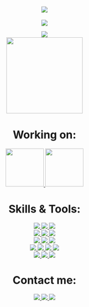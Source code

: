 <h1 align="center">
  <a href="#">
    <img src="https://readme-typing-svg.herokuapp.com?font=Roboto&color=1833FF&size=35&center=true&vCenter=true&lines=Hello%2C+World!;I'm+Timofey+Kochetov">
  </a>
</h1>

<p align="center">
  <a href="#">
    <img src="https://github-profile-trophy.vercel.app/?username=timnekk&theme=radical&no-bg=true&no-frame=true&column=7">
  </a>
</p>

<p align="center">
  <a href="#">
    <img src="https://github-readme-streak-stats.herokuapp.com?user=timnekk&theme=highcontrast&hide_border=true&background=1833FF&ring=FFFFFF&fire=FFFFFF&currStreakLabel=DDDDDD&sideLabels=EBEBEB&dates=EBEBEB">
  </a>
  <br>
  <a href="#">
    <img src="https://github-readme-stats.vercel.app/api/top-langs/?username=timnekk&layout=compact&bg_color=1833ff&text_color=EBEBEB&title_color=FFF&hide_border=true&langs_count=4&exclude_repo=sims-4-mods,Space-Demolition,auto-cleaner"  height="200">
  </a>
</p>

<h1 align="center"> Working on: </h1>
<p align="center">
  <a href="https://github.com/TimNekk/nudes-robot">
    <img src="https://github-readme-stats.vercel.app/api/pin/?username=timnekk&repo=nudes-robot&bg_color=1833ff&text_color=EBEBEB&title_color=FFF&hide_border=true"  height="100">
  </a>
  <a href="https://github.com/TimNekk/dreampower-checking-bot">
    <img src="https://github-readme-stats.vercel.app/api/pin/?username=timnekk&repo=dreampower-checking-bot&bg_color=1833ff&text_color=EBEBEB&title_color=FFF&hide_border=true"  height="100">
  </a>
  <br>
</p>



<h1 align="center"> Skills & Tools: </h1>

<p align="center">
  <a href="https://www.python.org/">
    <img src="https://img.shields.io/badge/python-%2314354C.svg?style=for-the-badge&logo=python&logoColor=white">
  </a>
  <a href="https://docs.microsoft.com/en-us/dotnet/csharp/">
    <img src="https://img.shields.io/badge/c%23-%23239120.svg?style=for-the-badge&logo=c-sharp&logoColor=white">
  </a>
  <a href="https://unity.com/">
    <img src="https://img.shields.io/badge/unity-%23000000.svg?style=for-the-badge&logo=unity&logoColor=white">
  </a>

  <br>

  <a href="https://wikipedia.org/wiki/HTML5">
    <img src="https://img.shields.io/badge/html5-%23E34F26.svg?style=for-the-badge&logo=html5&logoColor=white">
  </a>
  <a href="https://wikipedia.org/wiki/CSS">
    <img src="https://img.shields.io/badge/css3-%231572B6.svg?style=for-the-badge&logo=css3&logoColor=white">
  </a>
  <a href="https://getbootstrap.com/">
    <img src="https://img.shields.io/badge/bootstrap-%23563D7C.svg?style=for-the-badge&logo=bootstrap&logoColor=white">
  </a>

  <br>

  <a href="https://www.qt.io/">
    <img src="https://img.shields.io/badge/Qt-%23217346.svg?style=for-the-badge&logo=Qt&logoColor=white">
  </a>
  <a href="https://git-scm.com/">
    <img src="https://img.shields.io/badge/git-%23F05033.svg?style=for-the-badge&logo=git&logoColor=white">
  </a>
  <a href="https://docs.microsoft.com/ru-ru/contribute/markdown-reference">
    <img src="https://img.shields.io/badge/markdown-%23000000.svg?style=for-the-badge&logo=markdown&logoColor=white">
  </a>

  <br>

  <a href="https://www.docker.com/">
    <img src="https://img.shields.io/badge/docker-%230db7ed.svg?style=for-the-badge&logo=docker&logoColor=white">
  </a>
  <a href="https://www.postgresql.org/">
    <img src="https://img.shields.io/badge/postgres-%23316192.svg?style=for-the-badge&logo=postgresql&logoColor=white">
  </a>
  <a href="https://www.mysql.com/">
    <img src="https://img.shields.io/badge/mysql-%2300f.svg?style=for-the-badge&logo=mysql&logoColor=white">
  </a>
  <a href="https://www.sqlite.org/">
    <img src="https://img.shields.io/badge/sqlite-%2307405e.svg?style=for-the-badge&logo=sqlite&logoColor=white">
  </a>

  <br>

  <a href="https://www.photoshop.com/">
    <img src="https://img.shields.io/badge/photoshop-%2331A8FF.svg?style=for-the-badge&logo=adobephotoshop&logoColor=white">
  </a>
  <a href="https://www.adobe.com/ru/products/aftereffects.html">
    <img src="https://img.shields.io/badge/after effects-%23563D7C.svg?style=for-the-badge&logo=adobeaftereffects&logoColor=white">
  </a>
  <a href="https://www.adobe.com/ru/products/illustrator.html">
    <img src="https://img.shields.io/badge/illustrator-%23FF9A00.svg?style=for-the-badge&logo=adobeillustrator&logoColor=white">
  </a>
</p>

<h1 align="center"> Contact me: </h1>

<p align="center">
  <a href="https://t.me/TimNekk">
    <img src="https://img.shields.io/badge/Telegram-2CA5E0?style=for-the-badge&logo=telegram&logoColor=white">
  </a>
  <a href="mailto:herew26@gmail.com">
    <img src="https://img.shields.io/badge/Gmail-D14836?style=for-the-badge&logo=gmail&logoColor=white">
  </a>
  <a href="https://vk.com/t.kochetov">
    <img src="https://img.shields.io/badge/VK-%231DA1F2.svg?style=for-the-badge&logo=vk&logoColor=white">
  </a>

  <br>


</p>
